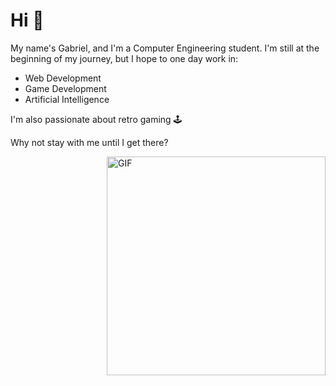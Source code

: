 # Hi 👋

My name's Gabriel, and I'm a Computer Engineering student. I'm still at the beginning of my journey, but I hope to one day work in:

- Web Development
- Game Development
- Artificial Intelligence

I'm also passionate about retro gaming 🕹️

Why not stay with me until I get there?

<img hight="300" width="350" alt="GIF" align="right" src="https://64.media.tumblr.com/1f35d38b27d6d62507fafce6dfca8382/a812b236aa921c27-8b/s1280x1920/6880e3a3df3b584d69bc9efc41c1dfe022aabd90.gif">

